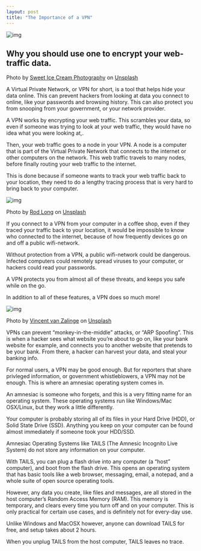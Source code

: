 ```yaml
---
layout: post
title: "The Importance of a VPN"
---
```

![img](https://cdn-images-1.medium.com/max/2000/0*G0IA5k9mNJr7Lx-l)
## Why you should use one to encrypt your web-traffic data.


Photo by [Sweet Ice Cream Photography](https://unsplash.com/@sweeticecreamwedding?utm_source=medium&utm_medium=referral) on [Unsplash](https://unsplash.com/?utm_source=medium&utm_medium=referral)

A Virtual Private Network, or VPN for short, is a tool that helps hide your data online. This can prevent hackers from looking at data you connect to online, like your passwords and browsing history. This can also protect you from snooping from your government, or your network provider.

A VPN works by encrypting your web traffic. This scrambles your data, so even if someone was trying to look at your web traffic, they would have no idea what you were looking at,.

Then, your web traffic goes to a node in your VPN. A node is a computer that is part of the Virtual Private Network that connects to the internet or other computers on the network. This web traffic travels to many nodes, before finally routing your web traffic to the internet.

This is done because if someone wants to track your web traffic back to your location, they need to do a lengthy tracing process that is very hard to bring back to your computer.



![img](https://cdn-images-1.medium.com/max/2000/0*mmMvKFpjDLVQ7-ao)

Photo by [Rod Long](https://unsplash.com/@rodlong?utm_source=medium&utm_medium=referral) on [Unsplash](https://unsplash.com/?utm_source=medium&utm_medium=referral)

If you connect to a VPN from your computer in a coffee shop, even if they traced your traffic back to your location, it would be impossible to know who connected to the internet, because of how frequently devices go on and off a public wifi-network.

Without protection from a VPN, a public wifi-network could be dangerous. Infected computers could remotely spread viruses to your computer, or hackers could read your passwords.

A VPN protects you from almost all of these threats, and keeps you safe while on the go.

In addition to all of these features, a VPN does so much more!



![img](https://cdn-images-1.medium.com/max/2000/0*swrOpiNXsABwJlPy)

Photo by [Vincent van Zalinge](https://unsplash.com/@vincentvanzalinge?utm_source=medium&utm_medium=referral) on [Unsplash](https://unsplash.com/?utm_source=medium&utm_medium=referral)

VPNs can prevent “monkey-in-the-middle” attacks, or “ARP Spoofing”. This is when a hacker sees what website you’re about to go on, like your bank website for example, and connects you to another website that pretends to be your bank. From there, a hacker can harvest your data, and steal your banking info.

For normal users, a VPN may be good enough. But for reporters that share privleged information, or government whistleblowers, a VPN may not be enough. This is where an amnesiac operating system comes in.

An amnesiac is someone who forgets, and this is a very fitting name for an operating system. These operating systems run like Windows/Mac OSX/Linux, but they work a little differently.

Your computer is probably storing all of its files in your Hard Drive (HDD), or Solid State Drive (SSD). Anything you keep on your computer can be found almost immediately if someone took your HDD/SSD.

Amnesiac Operating Systems like TAILS (The Amnesic Incognito Live System) do not store any information on your computer.

With TAILS, you can plug a flash drive into any computer (a “host” computer), and boot from the flash drive. This opens an operating system that has basic tools like a web browser, messaging, email, a notepad, and a whole suite of open source operating tools.

However, any data you create, like files and messages, are all stored in the host computer’s Random Access Memory (RAM). This memory is temporary, and clears every time you turn off and on your computer. This is only practical for certain use cases, and is definitely not for every-day use.

Unlike Windows and MacOSX however, anyone can download TAILS for free, and setup takes about 2 hours.

When you unplug TAILS from the host computer, TAILS leaves no trace.
